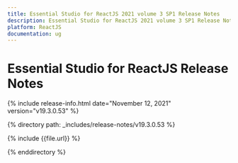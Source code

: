 ```yaml
---
title: Essential Studio for ReactJS 2021 volume 3 SP1 Release Notes  
description: Essential Studio for ReactJS 2021 volume 3 SP1 Release Notes  
platform: ReactJS
documentation: ug
---
```


# Essential Studio for ReactJS  Release Notes  

{% include release-info.html date="November 12, 2021"  version="v19.3.0.53" %} 


{% directory path: _includes/release-notes/v19.3.0.53 %}

{% include {{file.url}} %}

{% enddirectory %}